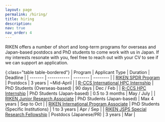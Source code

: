 ```yaml
---
layout: page
permalink: /hiring/
title: hiring
description:
nav: true
nav_order: 4
---
```


RIKEN offers a number of short and long-term programs for overseas and Japan-based postdocs and PhD students to come work with us in Japan. If my interests resonate with you, feel free to reach out with your CV to see if we can support an application.

{:class="table table-bordered"}
| Program | Applicant Type | Duration | Deadline |
| ------- | ----------- | -------- | -------- |
| [RIKEN SPDR Program](https://www.riken.jp/en/careers/programs/spdr/) | Postdocs | 3 years | ~Mid-April |
| [R-CCS International HPC Internship](https://www.r-ccs.riken.jp/en/outreach/schools/20250415-20260319/) | PhD Students (Overseas-based) | 90 days | Dec / Feb |
| [R-CCS HPC Internship](https://www.r-ccs.riken.jp/en/outreach/schools/20250723-20251225/) | PhD Students (Japan-based) | 0.5 to 3 months | May / July |
| [RIKEN Junior Research Associate](https://www.riken.jp/en/careers/programs/jra/) | PhD Students (Japan-based) | Max 4 years | Sep to Oct |
| [RIKEN International Program Associate](https://www.riken.jp/en/careers/programs/ipa/) | PhD Students (Specific Institutions) | 1 to 3 years | Apr / Sep |
| [RIKEN JSPS Special Research Fellowship](https://www.riken.jp/careers/programs/jsps_pd/index.html) | Postdocs (Japanese/PR) | 3 years | Mar |
